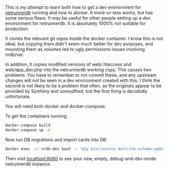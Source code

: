 This is my attempt to learn both how to get a dev environment for [netrunnerdb](https://github.com/alsciende/netrunnerdb) running and how to docker. It more-or-less works, but has some serious flaws. It may be useful for other people setting up a dev environment for netrunnerdb. It is absolutely 1000% not suitable for production.

It clones the relevant git repos inside the docker container. I know this is not ideal, but copying them didn't seem much better for dev purposes, and mounting them as volumes led to ugly permissions issues involving nrdb/var.

In addition, it copies modified versions of web/.htaccess and web/app_dev.php into the netrunnerdb working copy. This causes two problems: You have to remember to not commit these, and any upstream changes will not be seen in a dev environment created with this. I think the second is not likely to be a problem that often, as the originals appear to be provided by Symfony and unmodified, but the first thing is decidedly unfortunate.

You will need both docker and docker-compose.

To get the containers running:

```sh
docker-compose build
docker-compose up -d
```

Now run DB migrations and import cards into DB:

```sh
docker exec -it nrdb-dev bash -c "php bin/console doctrine:schema:update --force; php bin/console app:import:std -f cards"
```

Then visit [localhost:8080](http://localhost:8080) to see your new, empty, debug-and-dev-mode netrunnerdb instance.
